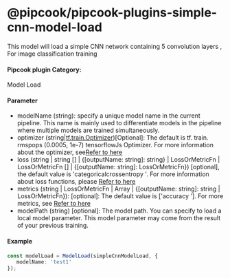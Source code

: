 # @pipcook/pipcook-plugins-simple-cnn-model-load

This model will load a simple CNN network containing 5 convolution layers , For image classification training

<a name="klNlr"></a>
#### Pipcook plugin Category:
Model Load

<a name="1n7Ru"></a>
#### Parameter

- modelName (string): specify a unique model name in the current pipeline. This name is mainly used to differentiate models in the pipeline where multiple models are trained simultaneously.
- optimizer (string|[tf.train.Optimizer](https://js.tensorflow.org/api/latest/#class:train.Optimizer))[Optional]: The default is tf. train. rmspops (0.0005, 1e-7) tensorflowJs Optimizer. For more information about the optimizer, see[Refer to here](https://js.tensorflow.org/api/latest/#Training-Optimizers)
- loss (string | string [] | {[outputName: string]: string} | LossOrMetricFn | LossOrMetricFn [] | {[outputName: string]: LossOrMetricFn}) [optional], the default value is 'categoricalcrossentropy '. For more information about loss functions, please [Refer to here](https://js.tensorflow.org/api/latest/#Training-Losses)
- metrics (string | LossOrMetricFn | Array | {[outputName: string]: string | LossOrMetricFn}): [optional]: The default value is ['accuracy ']. For more metrics, see [Refer to here](https://js.tensorflow.org/api/latest/#Metrics)
- modelPath (string) [optional]: The model path. You can specify to load a local model parameter. This model parameter may come from the result of your previous training.


<a name="OH9Ct"></a>
#### Example

```typescript
const modelLoad = ModelLoad(simpleCnnModelLoad, {
   modelName: 'test1'
});
```

